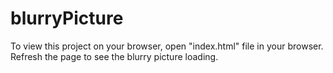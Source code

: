 # blurryPicture
To view this project on your browser, open "index.html" file in your browser.
Refresh the page to see the blurry picture loading.
